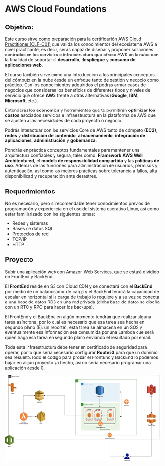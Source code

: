 # AWS Cloud Foundations

## Objetivo:

Este curso sirve como preparación para la certificación [AWS Cloud Practitioner (CLF-C01)](https://aws.amazon.com/es/certification/certified-cloud-practitioner/) que valida los conocimientos del ecosistema AWS a nivel practicante, es decir, serás capaz de diseñar y proponer soluciones centradas en los servicios e infraestructura que ofrece AWS en la nube con la finalidad de soportar el **desarrollo**, **despliegue** y **consumo de aplicaciones web**.

El curso también sirve como una introducción a los principales conceptos del cómputo en la nube desde un enfoque tanto de gestión y negocio como práctico. Con los conocimientos adquiridos el podrás armar casos de negocios que consideren los beneficios de diferentes tipos y niveles de servicio que ofrece **AWS** frente a otras alternativas (**Google**, **IBM**, **Microsoft**, etc.).

Entenderás los **economics** y herramientas que te permitirán **optimizar los costos** asociados servicios e infraestructura en la plataforma de AWS que se ajusten a las necesidades de cada proyecto o negocio.

Podrás interactuar con los servicios Core de AWS tanto de cómputo **(EC2)**, **redes** y **distribución de contenido**, **almacenamiento**, **integración de aplicaciones**, **administración** y **gobernanza**.

Pondrás en práctica conceptos fundamentales para mantener una arquitectura confiables y segura, tales como: **Framework AWS Well Architectured**, el **modelo de responsabilidad compartida** y las **políticas de uso**. Además de las funciones para administración de usuarios, permisos y autenticación, así como las mejores prácticas sobre tolerancia a fallos, alta disponibilidad y recuperación ante desastres. 

## Requerimientos

No es necesario, pero sí recomendable tener conocimientos previos de programación y experiencia en el uso del sistema operativo Linux, así como estar familiarizado con los siguientes temas:

+ Redes y sistemas
+ Bases de datos SQL
+ Protocolos de red
+ TCP/IP
+ HTTP

## Proyecto

Subir una aplicación web con Amazon Web Services, que se estará dividido en FrontEnd y BackEnd.

El **FrontEnd** reside en S3 con Cloud CDN y se conectará con el **BackEnd** por medio de un balanceador de carga y  el BackEnd tendrá la capacidad de escalar en horizontal si la carga de trabajo lo requiere y a su vez se conecta a una base de datos RDS en una red privada (dicha base de datos se diseña con un RTO y RPO para hacer los backups).

El FrontEnd y el BackEnd en algún momento tendrán que realizar alguna tarea asíncrona, por lo cual es necesario que esa tarea sea hecha en segundo plano (Ej: un reporte), está tarea se almacena en un SQS y eventualmente esa información sea consumida por una Lambda que será quien haga esa tarea en segundo plano enviando el resultado por email. 

Toda esta infraestructura debe tener un certificado de seguridad para operar, por lo que sería necesario configurar **Route53** para que un dominio sea resuelto.Todo el código para probar el FrontEnd y BackEnd lo podemos bajar en algún proyecto ya hecho, así no sería necesario programar una aplicación desde 0.

<img src="assets/arquitectura-Infra.jpg">